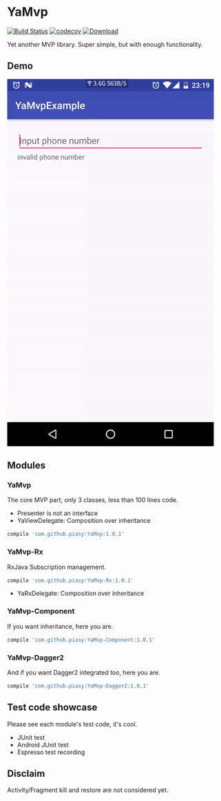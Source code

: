 # YaMvp

[![Build Status](https://travis-ci.org/Piasy/YaMvp.svg?branch=master)](https://travis-ci.org/Piasy/YaMvp) [![codecov](https://codecov.io/gh/Piasy/YaMvp/branch/master/graph/badge.svg)](https://codecov.io/gh/Piasy/YaMvp)
 [ ![Download](https://api.bintray.com/packages/piasy/maven/YaMvp/images/download.svg) ](https://bintray.com/piasy/maven/YaMvp/_latestVersion)

Yet another MVP library. Super simple, but with enough functionality.

## Demo

![demo](art/yamvp-example.gif)

## Modules

### YaMvp

The core MVP part, only 3 classes, less than 100 lines code.

+ Presenter is not an interface
+ YaViewDelegate: Composition over inheritance

``` gradle
compile 'com.github.piasy:YaMvp:1.0.1'
```

### YaMvp-Rx

RxJava Subscription management.

``` gradle
compile 'com.github.piasy:YaMvp-Rx:1.0.1'
```

+ YaRxDelegate: Composition over inheritance

### YaMvp-Component

If you want inheritance, here you are.

``` gradle
compile 'com.github.piasy:YaMvp-Component:1.0.1'
```

### YaMvp-Dagger2

And if you want Dagger2 integrated too, here you are.

``` gradle
compile 'com.github.piasy:YaMvp-Dagger2:1.0.1'
```

## Test code showcase

Please see each module's test code, it's cool.

+ JUnit test
+ Android JUnit test
+ Espresso test recording

## Disclaim

Activity/Fragment kill and restore are not considered yet.
